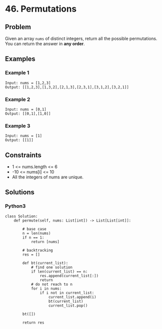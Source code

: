 # 46. Permutations

## Problem

Given an array `nums` of distinct integers, return all the possible permutations. You can return the answer in **any order**.

## Examples

### Example 1

```
Input: nums = [1,2,3]
Output: [[1,2,3],[1,3,2],[2,1,3],[2,3,1],[3,1,2],[3,2,1]]
```

### Example 2

```
Input: nums = [0,1]
Output: [[0,1],[1,0]]
```

### Example 3

```
Input: nums = [1]
Output: [[1]]
```

## Constraints

* 1 <= nums.length <= 6
* -10 <= nums[i] <= 10
* All the integers of nums are unique.

## Solutions

### Python3

```
class Solution:
    def permute(self, nums: List[int]) -> List[List[int]]:
        
        # base case
        n = len(nums)
        if n == 1:
            return [nums]
        
        # backtracking
        res = []
        
        def bt(current_list):
            # find one solution
            if len(current_list) == n:
                res.append(current_list[:])
                return
            # do not reach to n
            for i in nums:
                if i not in current_list:
                    current_list.append(i)
                    bt(current_list)
                    current_list.pop()
        
        bt([])
        
        return res
```
